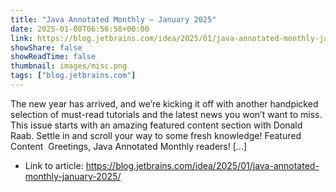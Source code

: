 ```yaml
---
title: "Java Annotated Monthly – January 2025"
date: 2025-01-08T06:56:58+00:00
link: https://blog.jetbrains.com/idea/2025/01/java-annotated-monthly-january-2025/
showShare: false
showReadTime: false
thumbnail: images/misc.png
tags: ["blog.jetbrains.com"]
---
```

The new year has arrived, and we’re kicking it off with another handpicked selection of must-read tutorials and the latest news you won’t want to miss. This issue starts with an amazing featured content section with Donald Raab. Settle in and scroll your way to some fresh knowledge! Featured Content  Greetings, Java Annotated Monthly readers! […]

- Link to article: https://blog.jetbrains.com/idea/2025/01/java-annotated-monthly-january-2025/